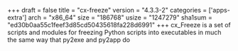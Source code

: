 +++
draft = false
title = "cx-freeze"
version = "4.3.3-2"
categories = ['apps-extra']
arch = "x86_64"
size = "186768"
usize = "1247279"
sha1sum = "ed30b0aa55c1feef3d85cd50435618fa228d6991"
+++
cx_Freeze is a set of scripts and modules for freezing Python scripts into executables in much the same way that py2exe and py2app do